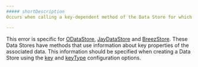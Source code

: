 ```yaml
---
##### shortDescription
Occurs when calling a key-dependent method of the Data Store for which a key is not specified.

---
```

This error is specific for [ODataStore](/concepts/30%20Data%20Layer/51%20Data%20Source%20Examples/2%20OData '/Documentation/Guide/Data_Layer/Data_Source_Examples/#OData'), [JayDataStore](https://github.com/DevExpress/DevExtreme-14.2-DataLayerExtensions/tree/master/jayData) and [BreezStore](https://github.com/DevExpress/DevExtreme-14.2-DataLayerExtensions/tree/master/breeze). These Data Stores have methods that use information about key properties of the associated data. This information should be specified when creating a Data Store using the [key](/api-reference/30%20Data%20Layer/Store/1%20Configuration/key.md '/Documentation/ApiReference/Data_Layer/ODataStore/Configuration/#key') and [keyType](/api-reference/30%20Data%20Layer/ODataStore/1%20Configuration/keyType.md '/Documentation/ApiReference/Data_Layer/ODataStore/Configuration/#keyType') configuration options.